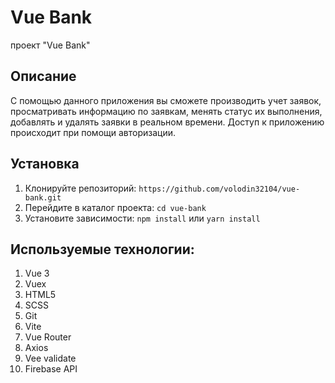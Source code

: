 # Vue Bank

проект "Vue Bank"


## Описание

С помощью данного приложения вы сможете производить учет заявок, просматривать информацию по заявкам, менять статус их выполнения, добавлять и удалять заявки в реальном времени.
Доступ к приложению происходит при помощи авторизации.

## Установка

1. Клонируйте репозиторий: `https://github.com/volodin32104/vue-bank.git`
2. Перейдите в каталог проекта: `cd vue-bank`
3. Установите зависимости: `npm install` или `yarn install`

## Используемые технологии:

1. Vue 3
2. Vuex
3. HTML5
4. SCSS
5. Git
6. Vite
7. Vue Router
8. Axios
9. Vee validate
10. Firebase API
